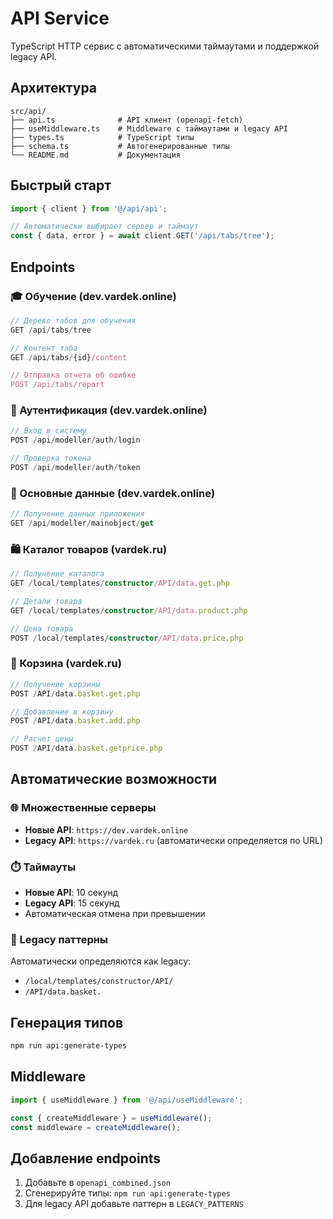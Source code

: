# API Service

TypeScript HTTP сервис с автоматическими таймаутами и поддержкой legacy API.

## Архитектура

```
src/api/
├── api.ts              # API клиент (openapi-fetch)
├── useMiddleware.ts    # Middleware с таймаутами и legacy API
├── types.ts            # TypeScript типы
├── schema.ts           # Автогенерированные типы
└── README.md           # Документация
```

## Быстрый старт

```typescript
import { client } from '@/api/api';

// Автоматически выбирает сервер и таймаут
const { data, error } = await client.GET('/api/tabs/tree');
```

## Endpoints

### 🎓 Обучение (dev.vardek.online)
```typescript
// Дерево табов для обучения
GET /api/tabs/tree

// Контент таба
GET /api/tabs/{id}/content

// Отправка отчета об ошибке
POST /api/tabs/report
```

### 🔐 Аутентификация (dev.vardek.online)
```typescript
// Вход в систему
POST /api/modeller/auth/login

// Проверка токена
POST /api/modeller/auth/token
```

### 📱 Основные данные (dev.vardek.online)
```typescript
// Получение данных приложения
GET /api/modeller/mainobject/get
```

### 🛍️ Каталог товаров (vardek.ru)
```typescript
// Получение каталога
GET /local/templates/constructor/API/data.get.php

// Детали товара
GET /local/templates/constructor/API/data.product.php

// Цена товара
POST /local/templates/constructor/API/data.price.php
```

### 🛒 Корзина (vardek.ru)
```typescript
// Получение корзины
POST /API/data.basket.get.php

// Добавление в корзину
POST /API/data.basket.add.php

// Расчет цены
POST /API/data.basket.getprice.php
```

## Автоматические возможности

### 🌐 Множественные серверы
- **Новые API**: `https://dev.vardek.online`
- **Legacy API**: `https://vardek.ru` (автоматически определяется по URL)

### ⏱️ Таймауты
- **Новые API**: 10 секунд
- **Legacy API**: 15 секунд
- Автоматическая отмена при превышении

### 🔄 Legacy паттерны
Автоматически определяются как legacy:
- `/local/templates/constructor/API/`
- `/API/data.basket.`

## Генерация типов

```bash
npm run api:generate-types
```

## Middleware

```typescript
import { useMiddleware } from '@/api/useMiddleware';

const { createMiddleware } = useMiddleware();
const middleware = createMiddleware();
```

## Добавление endpoints

1. Добавьте в `openapi_combined.json`
2. Сгенерируйте типы: `npm run api:generate-types`
3. Для legacy API добавьте паттерн в `LEGACY_PATTERNS` 
